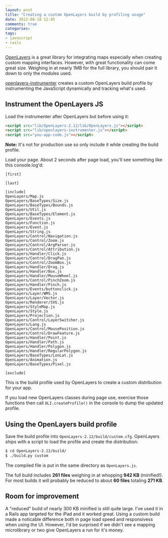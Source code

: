 ```yaml
---
layout: post
title: "Creating a custom OpenLayers build by profiling usage"
date: 2012-08-18 12:45
comments: true
categories: 
tags:
- javascript
- rails
---
```


[OpenLayers](http://openlayers.org/) is a great library for integrating maps especially when creating custom mapping interfaces. However, with great functionality can come great size. Weighing in at nearly 1MB for the full library, you should pair it down to only the modules used.

[openlayers-instrumenter](https://github.com/mrdanadams/openlayers-instrumenter) creates a custom OpenLayers build profile by instrumenting the JavaScript dynamically and tracking what's used.

<!-- more -->

## Instrument the OpenLayers JS

Load the instrumenter after OpenLayers but before using it:

```html
<script src="lib/OpenLayers-2.12/lib/OpenLayers.js"></script>
<script src="lib/openlayers-instrumenter.js"></script>
<script src="you-app-code.js"></script>
```

  **Note:** It's not for production use so only include it while creating the build profile.

Load your page. About 2 seconds after page load, you'll see something like this console.log'd:

```
[first]

[last]

[include]
OpenLayers/Map.js
OpenLayers/BaseTypes/Size.js
OpenLayers/BaseTypes/Bounds.js
OpenLayers/Util.js
OpenLayers/BaseTypes/Element.js
OpenLayers/Events.js
OpenLayers/Function.js
OpenLayers/Event.js
OpenLayers/String.js
OpenLayers/Control/Navigation.js
OpenLayers/Control/Zoom.js
OpenLayers/Control/ArgParser.js
OpenLayers/Control/Attribution.js
OpenLayers/Handler/Click.js
OpenLayers/Control/DragPan.js
OpenLayers/Control/ZoomBox.js
OpenLayers/Handler/Drag.js
OpenLayers/Handler/Box.js
OpenLayers/Handler/MouseWheel.js
OpenLayers/Control/PinchZoom.js
OpenLayers/Handler/Pinch.js
OpenLayers/Events/buttonclick.js
OpenLayers/Layer/WMS.js
OpenLayers/Layer/Vector.js
OpenLayers/Renderer/SVG.js
OpenLayers/StyleMap.js
OpenLayers/Style.js
OpenLayers/Projection.js
OpenLayers/Control/LayerSwitcher.js
OpenLayers/Lang.js
OpenLayers/Control/MousePosition.js
OpenLayers/Control/DrawFeature.js
OpenLayers/Handler/Point.js
OpenLayers/Handler/Path.js
OpenLayers/Handler/Polygon.js
OpenLayers/Handler/RegularPolygon.js
OpenLayers/BaseTypes/LonLat.js
OpenLayers/Animation.js
OpenLayers/BaseTypes/Pixel.js

[exclude]

```

This is the build profile used by OpenLayers to create a custom distribution for your app.

If you load new OpenLayers classes during page use, exercise those functions then call `OLI.createProfile()` in the console to dump the updated profile.

## Using the OpenLayers build profile

Save the build profile into `OpenLayers-2.12/build/custom.cfg`. OpenLayers ships with a script to load the profile and create the distribution:

```sh
$ cd OpenLayers-2.12/build/
$ ./build.py custom
```

The compiled file is put in the same directory as `OpenLayers.js`.

The full build includes **261 files** weighing in at whopping **942 KB** (minified!). For most builds it will probably be reduced to about **60 files** totaling **271 KB**.

## Room for improvement

A "reduced" build of nearly 300 KB minified is still quite large. I've used it in a Rails app targeted for the iPad and it worked great. Using a custom build made a noticable difference both in page load speed and responsivess when using the UI. However, I'd be surprised if we didn't see a mapping microlibrary or two give OpenLayers a run for it's money.
